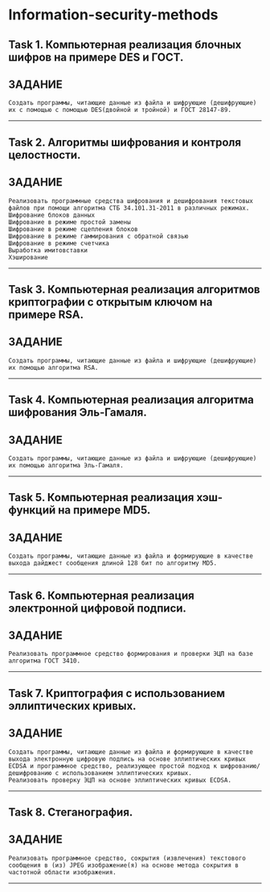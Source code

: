 # Information-security-methods
## Task 1. Компьютерная реализация блочных шифров на примере DES и ГОСТ.

## ЗАДАНИЕ

```
Создать программы, читающие данные из файла и шифрующие (дешифрующие) их с помощью с помощью DES(двойной и тройной) и ГОСТ 28147-89.
```

---

## Task 2. Алгоритмы шифрования и контроля целостности.

## ЗАДАНИЕ

```
Реализовать программные средства шифрования и дешифрования текстовых файлов при помощи алгоритма СТБ 34.101.31-2011 в различных режимах.
Шифрование блоков данных
Шифрование в режиме простой замены
Шифрование в режиме сцепления блоков
Шифрование в режиме гаммирования с обратной связью
Шифрование в режиме счетчика
Выработка имитовставки
Хэширование
```

---

## Task 3. Компьютерная реализация алгоритмов криптографии с открытым ключом на примере RSA.

## ЗАДАНИЕ

```
Создать программы, читающие данные из файла и шифрующие (дешифрующие) их помощью алгоритма RSA.
```

---

## Task 4. Компьютерная реализация алгоритма шифрования Эль-Гамаля.

## ЗАДАНИЕ

```
Создать программы, читающие данные из файла и шифрующие (дешифрующие) их помощью алгоритма Эль-Гамаля.
```

---

## Task 5. Компьютерная реализация хэш-функций на примере MD5.

## ЗАДАНИЕ

```
Создать программы, читающие данные из файла и формирующие в качестве выхода дайджест сообщения длиной 128 бит по алгоритму MD5.
```

---

## Task 6. Компьютерная реализация электронной цифровой подписи.

## ЗАДАНИЕ

```
Реализовать программное средство формирования и проверки ЭЦП на базе алгоритма ГОСТ 3410.
```

---

## Task 7. Криптография с использованием эллиптических кривых.

## ЗАДАНИЕ

```
Создать программы, читающие данные из файла и формирующие в качестве выхода электронную цифровую подпись на основе эллиптических кривых ECDSA и программное средство, реализующее простой подход к шифрованию/дешифрованию с использованием эллиптических кривых.
Реализовать проверку ЭЦП на основе эллиптических кривых ECDSA.
```

---

## Task 8. Стеганография.

## ЗАДАНИЕ

```
Реализовать программное средство, сокрытия (извлечения) текстового сообщения в (из) JPEG изображение(я) на основе метода сокрытия в частотной области изображения.
```

---

